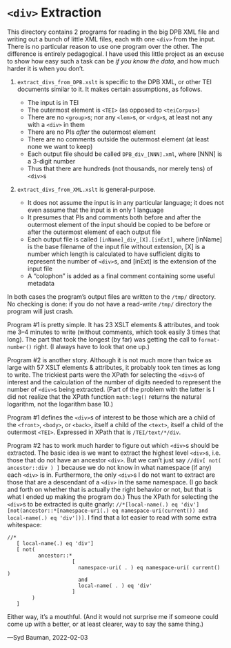 # `<div>` Extraction
This directory contains 2 programs for reading in the big DPB XML file and writing out a bunch of little XML files, each with one `<div>` from the input. There is no particular reason to use one program over the other. The difference is entirely pedagogical. I have used this little project as an excuse to show how easy such a task can be _if you know the data_, and how much harder it is when you don’t.

1. `extract_divs_from_DPB.xslt` is specific to the DPB XML, or other TEI documents similar to it. It makes certain assumptions, as follows.
   * The input is in TEI
   * The outermost element is `<TEI>` (as opposed to `<teiCorpus>`)
   * There are no `<group>`s; nor any `<lem>`s, or `<rdg>`s, at least not any with a `<div>` in them
   * There are no PIs _after_ the outermost element
   * There are no comments outside the outermost element (at least none we want to keep)
   * Each output file should be called `DPB_div_[NNN].xml`, where [NNN] is a 3-digit number
   * Thus that there are hundreds (not thousands, nor merely tens) of `<div>`s

2. `extract_divs_from_XML.xslt` is general-purpose.
   * It does not assume the input is in any particular language; it does not even assume that the input is in only 1 language
   * It presumes that PIs and comments both before and after the outermost element of the input should be copied to be before or after the outermost element of each output file
   * Each output file is called `[inName]_div_[X].[inExt]`, where [inName] is the base filename of the input file without extension, [X] is a number which length is calculated to have sufficient digits to represent the number of `<div>`s, and [inExt] is the extension of the input file
   * A “colophon” is added as a final comment containing some useful metadata

In both cases the program’s output files are written to the `/tmp/` directory. No checking is done: if you do not have a read-write `/tmp/` directory the program will just crash.

Program #1 is pretty simple. It has 23 XSLT elements &amp; attributes, and took me 3–4 minutes to write (without comments, which took easily 3 times that long). The part that took the longest (by far) was getting the call to `format-number()` right. (I always have to look that one up.)

Program #2 is another story. Although it is not much more than twice as large with 57 XSLT elements &amp; attributes, it probably took ten times as long to write. The trickiest parts were the XPath for selecting the `<div>`s of interest and the calculation of the number of digits needed to represent the number of `<div>`s being extracted. (Part of the problem with the latter is I did not realize that the XPath function `math:log()` returns the natural logarithm, not the logarithm base 10.)

Program #1 defines the `<div>`s of interest to be those which are a child of the `<front>`, `<body>`, or `<back>`, itself a child of the `<text>`, itself a child of the outermost `<TEI>`. Expressed in XPath that is `/TEI/text/*/div`.

Program #2 has to work much harder to figure out which `<div>`s should be extracted. The basic idea is we want to extract the highest level `<div>`s, i.e. those that do not have an ancestor `<div>`. But we can’t just say `//div[ not( ancestor::div ) ]` because we do not know in what namespace (if any) each `<div>` is in. Furthermore, the only `<div>`s I do not want to extract are those that are a descendant of a `<div>` in the same namespace. (I go back and forth on whether that is actually the right behavior or not, but that is what I ended up making the program do.) Thus the XPath for selecting the `<div>`s to be extracted is quite gnarly: `//*[local-name(.) eq 'div'][not(ancestor::*[namespace-uri(.) eq namespace-uri(current()) and local-name(.) eq 'div'])]`. I find that a lot easier to read with some extra whitespace:
~~~
//*
   [ local-name(.) eq 'div']
   [ not(
          ancestor::*
                     [ 
                       namespace-uri( . ) eq namespace-uri( current() )
                       and
                       local-name( . ) eq 'div'
                     ]
        )
   ]
~~~
Either way, it’s a mouthful. (And it would not surprise me if someone could come up with a better, or at least clearer, way to say the same thing.)

—Syd Bauman, 2022-02-03

